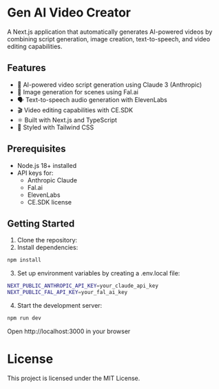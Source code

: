# Gen AI Video Creator

A Next.js application that automatically generates AI-powered videos by combining script generation, image creation, text-to-speech, and video editing capabilities.

## Features

- 🤖 AI-powered video script generation using Claude 3 (Anthropic)
- 🎨 Image generation for scenes using Fal.ai
- 🗣️ Text-to-speech audio generation with ElevenLabs
- 🎬 Video editing capabilities with CE.SDK
- ⚛️ Built with Next.js and TypeScript
- 💅 Styled with Tailwind CSS

## Prerequisites

- Node.js 18+ installed
- API keys for:
  - Anthropic Claude
  - Fal.ai
  - ElevenLabs
  - CE.SDK license 

## Getting Started

1. Clone the repository:
2. Install dependencies:
```sh
npm install
```
3. Set up environment variables by creating a .env.local file:
```sh
NEXT_PUBLIC_ANTHROPIC_API_KEY=your_claude_api_key
NEXT_PUBLIC_FAL_API_KEY=your_fal_ai_key
```
4. Start the development server:
```sh
npm run dev
```
Open http://localhost:3000 in your browser

# License
This project is licensed under the MIT License.